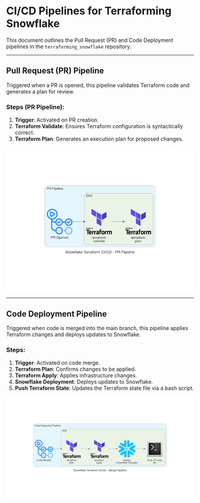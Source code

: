 # CI/CD Pipelines for Terraforming Snowflake

This document outlines the Pull Request (PR) and Code Deployment pipelines in the `terraforming_snowflake` repository.

---

## Pull Request (PR) Pipeline

Triggered when a PR is opened, this pipeline validates Terraform code and generates a plan for review.

### Steps (PR Pipeline):

1. **Trigger**: Activated on PR creation.
2. **Terraform Validate**: Ensures Terraform configuration is syntactically correct.
3. **Terraform Plan**: Generates an execution plan for proposed changes.

![PR Pipeline](img/cicd/pr_pipeline.png)

---

## Code Deployment Pipeline

Triggered when code is merged into the main branch, this pipeline applies Terraform changes and deploys updates to Snowflake.

### Steps:

1. **Trigger**: Activated on code merge.
2. **Terraform Plan**: Confirms changes to be applied.
3. **Terraform Apply**: Applies infrastructure changes.
4. **Snowflake Deployment**: Deploys updates to Snowflake.
5. **Push Terraform State**: Updates the Terraform state file via a bash script.

![Code Deployment Pipeline](img/cicd/merge_pipeline.png)
